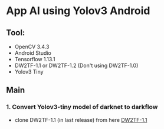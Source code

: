 # App AI using Yolov3 Android 
## Tool:
- OpenCV 3.4.3
- Android Studio
- Tensorflow 1.13.1
- DW2TF-1.1 or DW2TF-1.2 (Don't using DW2TF-1.0)
- Yolov3 Tiny
## Main
### 1. Convert Yolov3-tiny model of darknet to darkflow
- clone DW2TF-1.1 (in last release) from here [DW2TF-1.1](https://github.com/jinyu121/DW2TF/releases/tag/v1.2"DF2TF")